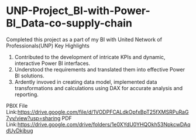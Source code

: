 # UNP-Project_BI-with-Power-BI_Data-co-supply-chain
  Completed this project as a part of my BI with United Network of Professionals(UNP)
  Key Highlights
 1. Contributed to the development of intricate KPIs and dynamic, interactive Power BI interfaces.
 2. Understood the requirements and translated them into effective Power BI solutions.
 3. Ardently invoved in creating data model, implemented data transformations and calculations using DAX for accurate analysis and reporting.

PBIX File Link:https://drive.google.com/file/d/1VODPFCALdkOpfxBpT25fXMSRPuRaG7yv/view?usp=sharing
PDF Link:https://drive.google.com/drive/folders/1e0XYdU0YHQOkh53NpkcwDAqdUyDkjbug




 
 
